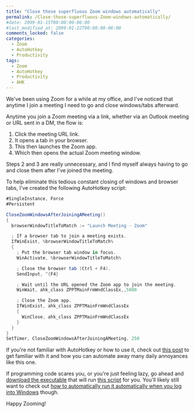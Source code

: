 ```yaml
---
title: "Close those superfluous Zoom windows automatically"
permalink: /Close-those-superfluous-Zoom-windows-automatically/
#date: 2099-01-15T00:00:00-06:00
#last_modified_at: 2099-01-22T00:00:00-06:00
comments_locked: false
categories:
  - Zoom
  - AutoHotkey
  - Productivity
tags:
  - Zoom
  - AutoHotkey
  - Productivity
  - AHK
---
```


We've been using Zoom for a while at my office, and I've noticed that anytime I join a meeting I need to go and close windows/tabs afterward.

Anytime you join a Zoom meeting via a link, whether via an Outlook meeting or URL sent in a DM, the flow is:

1. Click the meeting URL link.
1. It opens a tab in your browser.
1. This then launches the Zoom app.
1. Which then opens the actual Zoom meeting window.

Steps 2 and 3 are really unnecessary, and I find myself always having to go and close them after I've joined the meeting.

To help eliminate this tedious constant closing of windows and browser tabs, I've created the following AutoHotkey script:

```csharp
#SingleInstance, Force
#Persistent

CloseZoomWindowsAfterJoiningAMeeting()
{
  browserWindowTitleToMatch := "Launch Meeting - Zoom"

  ; If a browser tab to join a meeting exists.
  IfWinExist, %browserWindowTitleToMatch%
  {
    ; Put the browser tab window in focus.
    WinActivate, %browserWindowTitleToMatch%

    ; Close the browser tab (Ctrl + F4).
    SendInput, ^{F4}

    ; Wait until the URL opened the Zoom app to join the meeting.
    WinWait, ahk_class ZPPTMainFrmWndClassEx,,5000

    ; Close the Zoom app.
    IfWinExist, ahk_class ZPPTMainFrmWndClassEx
    {
      WinClose, ahk_class ZPPTMainFrmWndClassEx
    }
  }
}
SetTimer, CloseZoomWindowsAfterJoiningAMeeting, 250
```

If you're not familiar with AutoHotkey or how to use it, check out [this post](/Get-up-and-running-with-AutoHotkey) to get familiar with it and how you can automate away many daily annoyances like this one.

If programming code scares you, or you're just feeling lazy, go ahead and [download the executable](/assets/Posts/2020-09-29-Close-those-superfluous-Zoom-windows-automatically/CloseZoomWindowsAfterJoiningMeeting.exe) that will run [this script](/assets/Posts/2020-09-29-Close-those-superfluous-Zoom-windows-automatically/CloseZoomWindowsAfterJoiningMeeting.ahk) for you.
You'll likely still want to check out [how to automatically run it automatically when you log into Windows](/Get-up-and-running-with-AutoHotkey/#run-scripts-automatically-at-startup) though.

Happy Zooming!
